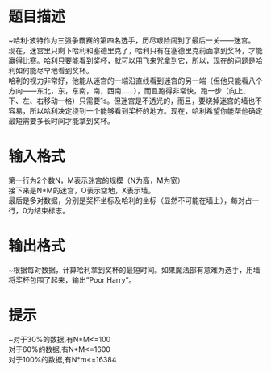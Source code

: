 # 

 
 # 题目描述 
<p>~哈利&middot;波特作为三强争霸赛的第四名选手，历尽艰险闯到了最后一关&mdash;&mdash;迷宫。<br />
现在，迷宫里只剩下哈利和塞德里克了，哈利只有在塞德里克前面拿到奖杯，才能赢得比赛。哈利只要能看到奖杯，就可以用飞来咒拿到它，所以，现在的问题是哈利如何能尽早地看到奖杯。<br />
哈利的视力非常好，他能从迷宫的一端沿直线看到迷宫的另一端（但他只能看八个方向&mdash;&mdash;东北，东，东南，南，西南&hellip;&hellip;），而且跑得非常快，跑一步（向上、下、左、右移动一格）只需要1s。但迷宫是不透光的，而且，要烧掉迷宫的墙也不容易，所以哈利决定绕到一个能够看到奖杯的地方。现在，哈利希望你能帮他确定最短需要多长时间才能拿到奖杯。</p> 

 
 # 输入格式 
<p>第一行为2个数N，M表示迷宫的规模（N为高，M为宽）<br />
接下来是N*M的迷宫，O表示空地，X表示墙。<br />
最后是多对数据，分别是奖杯坐标及哈利的坐标（显然不可能在墙上），每对占一行，0为结束标志。</p> 

 
 # 输出格式 
<p>~根据每对数据，计算哈利拿到奖杯的最短时间。如果魔法部有意难为选手，用墙将奖杯包围了起来，输出&rdquo;Poor&nbsp;Harry&rdquo;。</p> 

 
 # 提示 
<p>~对于30%的数据,有N*M&lt;=100<br />
对于60%的数据,有N*M&lt;=1600<br />
对于100%的数据,有N*m&lt;=16384</p> 
